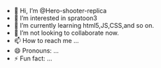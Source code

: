 - 👋 Hi, I’m @Hero-shooter-replica
- 👀 I’m interested in spratoon3
- 🌱 I’m currently learning html5,JS,CSS,and so on.
- 💞️ I’m not looking to collaborate now. 
- 📫 How to reach me ...
- 😄 Pronouns: ...
- ⚡ Fun fact: ...

<!---
Hero-shooter-replica/Hero-shooter-replica is a ✨ special ✨ repository because its `README.md` (this file) appears on your GitHub profile.
You can click the Preview link to take a look at your changes.
--->
